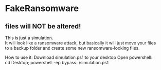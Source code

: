 # FakeRansomware

<h2>files will <b>NOT</b> be altered!</h2>


This is just a simulation.<br>
It will look like a ransomware attack, but basically it will just move your files to a backup folder and create some new ransomware-looking files.

How to use it:
Download simulation.ps1 to your desktop
Open powershell:
cd Desktop; powershell -ep bypass .\simulation.ps1
